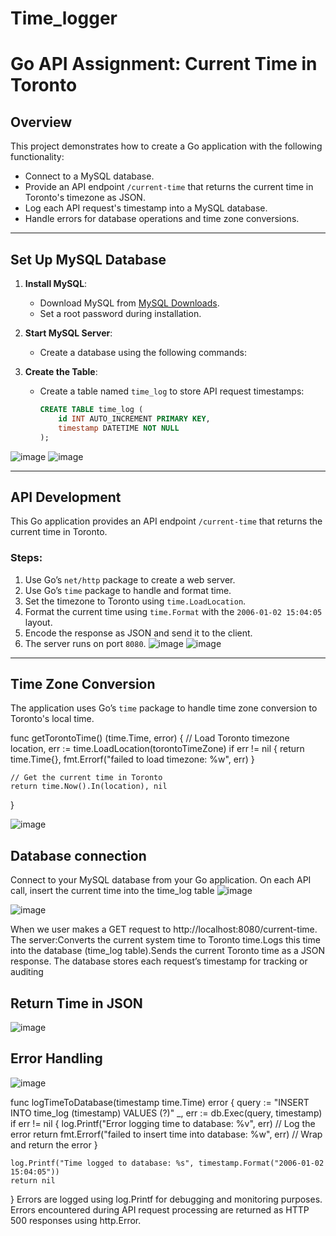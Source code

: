 # Time_logger
# Go API Assignment: Current Time in Toronto

## Overview
This project demonstrates how to create a Go application with the following functionality:
- Connect to a MySQL database.
- Provide an API endpoint `/current-time` that returns the current time in Toronto's timezone as JSON.
- Log each API request's timestamp into a MySQL database.
- Handle errors for database operations and time zone conversions.

---

## Set Up MySQL Database

1. **Install MySQL**:
   - Download MySQL from [MySQL Downloads](https://dev.mysql.com/downloads/mysql/).
   - Set a root password during installation.

2. **Start MySQL Server**:
   - Create a database using the following commands:
3. **Create the Table**:
   - Create a table named `time_log` to store API request timestamps:
     ```sql
     CREATE TABLE time_log (
         id INT AUTO_INCREMENT PRIMARY KEY,
         timestamp DATETIME NOT NULL
     );
     ```
![image](https://github.com/user-attachments/assets/b95fe35f-5746-46b0-87eb-14e7554b6f7d)
![image](https://github.com/user-attachments/assets/1e3a1b85-9a6f-4c09-b2a2-174d404237ee)

---

## API Development

This Go application provides an API endpoint `/current-time` that returns the current time in Toronto.

### Steps:
1. Use Go’s `net/http` package to create a web server.
2. Use Go’s `time` package to handle and format time.
3. Set the timezone to Toronto using `time.LoadLocation`.
4. Format the current time using `time.Format` with the `2006-01-02 15:04:05` layout.
5. Encode the response as JSON and send it to the client.
6. The server runs on port `8080`.
![image](https://github.com/user-attachments/assets/47e10727-6df3-4355-84e9-c718beee0e99)
![image](https://github.com/user-attachments/assets/6c2d9722-681f-4c88-8aac-62ece79557c4)

---

## Time Zone Conversion

The application uses Go’s `time` package to handle time zone conversion to Toronto's local time.

func getTorontoTime() (time.Time, error) {
    // Load Toronto timezone
    location, err := time.LoadLocation(torontoTimeZone)
    if err != nil {
        return time.Time{}, fmt.Errorf("failed to load timezone: %w", err)
    }

    // Get the current time in Toronto
    return time.Now().In(location), nil
}

![image](https://github.com/user-attachments/assets/f6f780c7-dcc7-460c-b04f-af031bcb41c8)

## Database connection

Connect to your MySQL database from your Go application.
On each API call, insert the current time into the time_log table
![image](https://github.com/user-attachments/assets/0ff1481c-7796-4fc1-8c51-d2b1a338dc22)

![image](https://github.com/user-attachments/assets/a30a868a-f866-4a28-ba2e-93ebad744adc)

When we  user makes a GET request to http://localhost:8080/current-time.
The server:Converts the current system time to Toronto time.Logs this time into the database (time_log table).Sends the current Toronto time as a JSON response.
The database stores each request’s timestamp for tracking or auditing

## Return Time in JSON
![image](https://github.com/user-attachments/assets/1cd048a9-9770-465e-b9a3-b7358e4d12b6)
## Error Handling
![image](https://github.com/user-attachments/assets/2aecae65-e168-4a7b-ae78-07d31e24dcee)

func logTimeToDatabase(timestamp time.Time) error {
	query := "INSERT INTO time_log (timestamp) VALUES (?)"
	_, err := db.Exec(query, timestamp)
	if err != nil {
		log.Printf("Error logging time to database: %v", err) // Log the error
		return fmt.Errorf("failed to insert time into database: %w", err) // Wrap and return the error
	}

	log.Printf("Time logged to database: %s", timestamp.Format("2006-01-02 15:04:05"))
	return nil
}
Errors are logged using log.Printf for debugging and monitoring purposes.
Errors encountered during API request processing are returned as HTTP 500 responses using http.Error.




